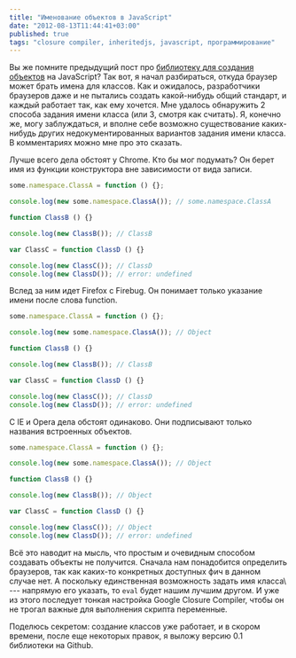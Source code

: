 ```yaml
---
title: "Именование объектов в JavaScript"
date: "2012-08-13T11:44:41+03:00"
published: true
tags: "closure compiler, inheritedjs, javascript, программирование"
---
```


Вы же помните предыдущий пост про [библиотеку для создания объектов](/post/jsclass/) на JavaScript?
Так вот, я начал разбираться, откуда браузер может брать имена для классов. Как и ожидалось, разработчики браузеров
даже и не пытались создать какой-нибудь общий стандарт, и каждый работает так, как ему хочется. Мне удалось обнаружить
2 способа задания имени класса (или 3, смотря как считать). Я, конечно же, могу заблуждаться, и вполне себе возможно
существование каких-нибудь других недокументированных вариантов задания имени класса. В комментариях можно мне про это
сказать.

Лучше всего дела обстоят у Chrome. Кто бы мог подумать? Он берет имя из функции конструктора вне зависимости
от вида записи.

~~~~~javascript
some.namespace.ClassA = function () {};

console.log(new some.namespace.ClassA()); // some.namespace.ClassA

function ClassB () {}

console.log(new ClassB()); // ClassB

var ClassC = function ClassD () {}

console.log(new ClassC()); // ClassD
console.log(new ClassD()); // error: undefined
~~~~~

Вслед за ним идет Firefox с Firebug. Он понимает только указание имени после слова function. 

~~~~~javascript
some.namespace.ClassA = function () {};

console.log(new some.namespace.ClassA()); // Object

function ClassB () {}

console.log(new ClassB()); // ClassB

var ClassC = function ClassD () {}

console.log(new ClassC()); // ClassD
console.log(new ClassD()); // error: undefined
~~~~~

С IE и Opera дела обстоят одинаково. Они подписывают только названия встроенных объектов. 

~~~~~javascript
some.namespace.ClassA = function () {};

console.log(new some.namespace.ClassA()); // Object

function ClassB () {}

console.log(new ClassB()); // Object

var ClassC = function ClassD () {}

console.log(new ClassC()); // Object
console.log(new ClassD()); // error: undefined
~~~~~

Всё это наводит на мысль, что простым и очевидным способом создавать объекты не получится. Сначала нам понадобится
определить браузеров, так как каких-то конкретных доступных фич в данном случае нет. А поскольку единственная
возможность задать имя класса\ --- напрямую его указать, то `eval` будет нашим лучшим другом. И уже из этого
последует тонкая настройка Google Closure Compiler, чтобы он не трогал важные для выполнения скрипта переменные.

Поделюсь секретом: создание классов уже работает, и в скором времени, после еще некоторых правок, я выложу версию 0.1
библиотеки на Github.
